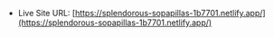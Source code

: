 - Live Site URL: [https://splendorous-sopapillas-1b7701.netlify.app/](https://splendorous-sopapillas-1b7701.netlify.app/)

